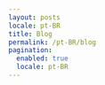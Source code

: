 ```yaml
---
layout: posts
locale: pt-BR
title: Blog
permalink: /pt-BR/blog
pagination:
  enabled: true
  locale: pt-BR
---
```

